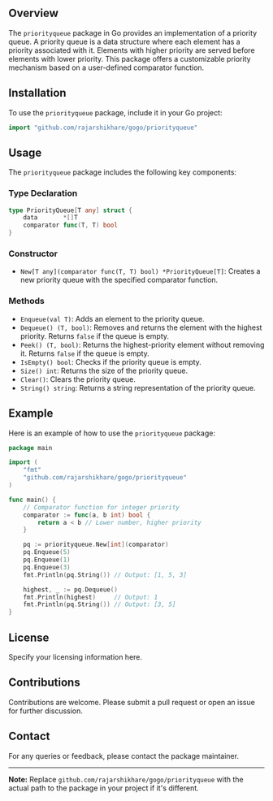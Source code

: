 ## Overview

The `priorityqueue` package in Go provides an implementation of a priority queue. A priority queue is a data structure where each element has a priority associated with it. Elements with higher priority are served before elements with lower priority. This package offers a customizable priority mechanism based on a user-defined comparator function.

## Installation

To use the `priorityqueue` package, include it in your Go project:

```go
import "github.com/rajarshikhare/gogo/priorityqueue"
```

## Usage

The `priorityqueue` package includes the following key components:

### Type Declaration

```go
type PriorityQueue[T any] struct {
	data       *[]T
	comparator func(T, T) bool
}
```

### Constructor

- `New[T any](comparator func(T, T) bool) *PriorityQueue[T]`: Creates a new priority queue with the specified comparator function.

### Methods

- `Enqueue(val T)`: Adds an element to the priority queue.
- `Dequeue() (T, bool)`: Removes and returns the element with the highest priority. Returns `false` if the queue is empty.
- `Peek() (T, bool)`: Returns the highest-priority element without removing it. Returns `false` if the queue is empty.
- `IsEmpty() bool`: Checks if the priority queue is empty.
- `Size() int`: Returns the size of the priority queue.
- `Clear()`: Clears the priority queue.
- `String() string`: Returns a string representation of the priority queue.

## Example

Here is an example of how to use the `priorityqueue` package:

```go
package main

import (
	"fmt"
	"github.com/rajarshikhare/gogo/priorityqueue"
)

func main() {
	// Comparator function for integer priority
	comparator := func(a, b int) bool {
		return a < b // Lower number, higher priority
	}

	pq := priorityqueue.New[int](comparator)
	pq.Enqueue(5)
	pq.Enqueue(1)
	pq.Enqueue(3)
	fmt.Println(pq.String()) // Output: [1, 5, 3]

	highest, _ := pq.Dequeue()
	fmt.Println(highest)     // Output: 1
	fmt.Println(pq.String()) // Output: [3, 5]
}
```

## License

Specify your licensing information here.

## Contributions

Contributions are welcome. Please submit a pull request or open an issue for further discussion.

## Contact

For any queries or feedback, please contact the package maintainer.

---

**Note:** Replace `github.com/rajarshikhare/gogo/priorityqueue` with the actual path to the package in your project if it's different.
